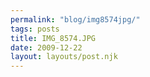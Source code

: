 ```yaml
---
permalink: "blog/img8574jpg/"
tags: posts
title: IMG_8574.JPG
date: 2009-12-22
layout: layouts/post.njk
---
```


